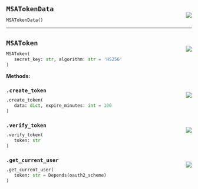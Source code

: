 #



## `MSATokenData`
<p align="right" style="margin-top:-20px;margin-bottom:-15px;"><a href="https://github.com/swelcker/U2D_MSA_SDK/tree/0.0.7/u2d_msa_sdk/utils/token.py/#L15"><img src="https://img.shields.io/badge/-source-cccccc?style=flat&logo=github"></a></p>

```python
MSATokenData()
```



----



## `MSAToken`
<p align="right" style="margin-top:-20px;margin-bottom:-15px;"><a href="https://github.com/swelcker/U2D_MSA_SDK/tree/0.0.7/u2d_msa_sdk/utils/token.py/#L19"><img src="https://img.shields.io/badge/-source-cccccc?style=flat&logo=github"></a></p>

```python
MSAToken(
   secret_key: str, algorithm: str = 'HS256'
)
```




**Methods:**



### `.create_token`
<p align="right" style="margin-top:-20px;margin-bottom:-15px;"><a href="https://github.com/swelcker/U2D_MSA_SDK/tree/0.0.7/u2d_msa_sdk/utils/token.py/#L28"><img src="https://img.shields.io/badge/-source-cccccc?style=flat&logo=github"></a></p>

```python
.create_token(
   data: dict, expire_minutes: int = 100
)
```



### `.verify_token`
<p align="right" style="margin-top:-20px;margin-bottom:-15px;"><a href="https://github.com/swelcker/U2D_MSA_SDK/tree/0.0.7/u2d_msa_sdk/utils/token.py/#L37"><img src="https://img.shields.io/badge/-source-cccccc?style=flat&logo=github"></a></p>

```python
.verify_token(
   token: str
)
```



### `.get_current_user`
<p align="right" style="margin-top:-20px;margin-bottom:-15px;"><a href="https://github.com/swelcker/U2D_MSA_SDK/tree/0.0.7/u2d_msa_sdk/utils/token.py/#L50"><img src="https://img.shields.io/badge/-source-cccccc?style=flat&logo=github"></a></p>

```python
.get_current_user(
   token: str = Depends(oauth2_scheme)
)
```

